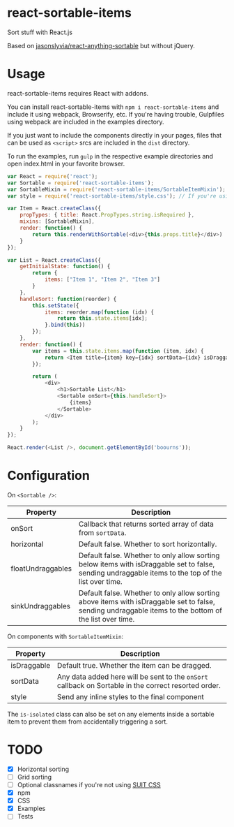 # react-sortable-items
Sort stuff with React.js

Based on [jasonslyvia/react-anything-sortable](https://github.com/jasonslyvia/react-anything-sortable) but without jQuery.

# Usage
react-sortable-items requires React with addons.

You can install react-sortable-items with `npm i react-sortable-items` and include it using webpack, Browserify, etc. If you're having trouble, Gulpfiles using webpack are included in the examples directory.

If you just want to include the components directly in your pages, files that can be used as `<script>` srcs are included in the `dist` directory.

To run the examples, run `gulp` in the respective example directories and open index.html in your favorite browser.

```javascript
var React = require('react');
var Sortable = require('react-sortable-items');
var SortableMixin = require('react-sortable-items/SortableItemMixin');
var style = require('react-sortable-items/style.css'); // If you're using webpack or Browserify

var Item = React.createClass({
	propTypes: { title: React.PropTypes.string.isRequired },
	mixins: [SortableMixin],
	render: function() {
		return this.renderWithSortable(<div>{this.props.title}</div>)
	}
});

var List = React.createClass({
	getInitialState: function() {
		return {
			items: ["Item 1", "Item 2", "Item 3"]
		}
	},
	handleSort: function(reorder) {
		this.setState({
			items: reorder.map(function (idx) {
				return this.state.items[idx];
			}.bind(this))
		});
	},
	render: function() {
		var items = this.state.items.map(function (item, idx) {
			return <Item title={item} key={idx} sortData={idx} isDraggable={true} />;
		});

		return (
			<div>
				<h1>Sortable List</h1>
				<Sortable onSort={this.handleSort}>
					{items}
				</Sortable>
			</div>
		);
	}
});

React.render(<List />, document.getElementById('boourns'));

```

# Configuration

On `<Sortable />`:

Property | Description
-----|-----
onSort | Callback that returns sorted array of data from `sortData`.
horizontal | Default false. Whether to sort horizontally.
floatUndraggables | Default false. Whether to only allow sorting below items with isDraggable set to false, sending undraggable items to the top of the list over time.
sinkUndraggables | Default false. Whether to only allow sorting above items with isDraggable set to false, sending undraggable items to the bottom of the list over time.


On components with `SortableItemMixin`:

Property | Description
-----|-----------
isDraggable | Default true. Whether the item can be dragged.
sortData | Any data added here will be sent to the `onSort` callback on Sortable in the correct resorted order.
style | Send any inline styles to the final component

The `is-isolated` class can also be set on any elements inside a sortable item to prevent them from accidentally triggering a sort.

# TODO
- [x] Horizontal sorting
- [ ] Grid sorting
- [ ] Optional classnames if you're not using [SUIT CSS](http://suitcss.github.io/)
- [x] npm
- [x] CSS
- [x] Examples
- [ ] Tests
